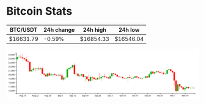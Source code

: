 # Bitcoin Stats

BTC/USDT|24h change|24h high|24h low|
|---|---|---|---|
|$16631.79|-0.59%|$16854.33|$16546.04|

<img src="./chart.svg">

